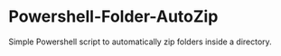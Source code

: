 # Powershell-Folder-AutoZip
Simple Powershell script to automatically zip folders inside a directory.
